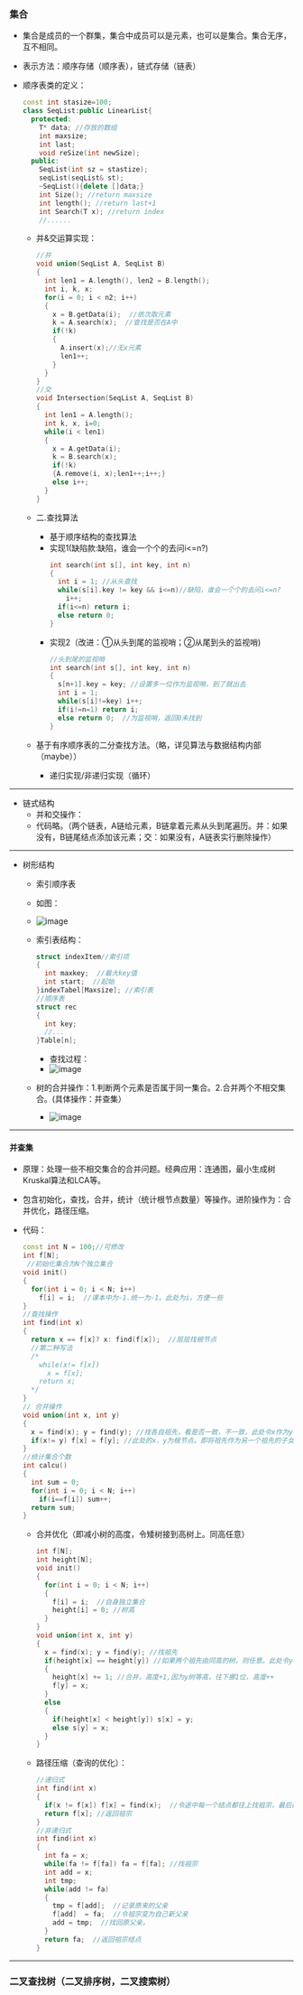 ### 集合
* 集合是成员的一个群集，集合中成员可以是元素，也可以是集合。集合无序，互不相同。
* 表示方法：顺序存储（顺序表），链式存储（链表）

* 顺序表类的定义：
  ```c++
  const int stasize=100;
  class SeqList:public LinearList{
    protected:
      T* data; //存放的数组
      int maxsize;
      int last;
      void reSize(int newSize);
    public:
      SeqList(int sz = stastize);
      seqList(seqList& st);
      ~SeqList(){delete []data;}
      int Size(); //return maxsize
      int length(); //return last+1
      int Search(T x); //return index
      //......
  ```
  * 并&交运算实现：
    ```c++
    //并
    void union(SeqList A, SeqList B)
    {
      int len1 = A.length(), len2 = B.length();
      int i, k, x;
      for(i = 0; i < n2; i++)
      {
        x = B.getData(i);  //依次取元素
        k = A.search(x);  //查找是否在A中
        if(!k)
        {
          A.insert(x);//无x元素
          len1++;
        }
      }
    }
    //交
    void Intersection(SeqList A, SeqList B)
    {
      int len1 = A.length();
      int k, x, i=0;
      while(i < len1)
      {
        x = A.getData(i);
        k = B.search(x);
        if(!k)
        {A.remove(i, x);len1++;i++;}
        else i++;
      }
    }
    ```


  * 二.查找算法
    * 基于顺序结构的查找算法
    * 实现1(缺陷款:缺陷，谁会一个个的去问i<=n?)
      ```c++
      int search(int s[], int key, int n)
      {
        int i = 1; //从头查找
        while(s[i].key != key && i<=n)//缺陷，谁会一个个的去问i<=n?
          i++;
        if(i<=n) return i;
        else return 0;
      }
      ```
    * 实现2（改进：①从头到尾的监视哨；②从尾到头的监视哨)
      ```c++
      //头到尾的监视哨
      int search(int s[], int key, int n)
      {
        s[n+1].key = key; //设置多一位作为监视哨，到了就出去
        int i = 1;
        while(s[i]!=key) i++;
        if(i!=n=1) return i;
        else return 0;  //为监视哨，返回0未找到
      }
      ```
  
  * 基于有序顺序表的二分查找方法。（略，详见算法与数据结构内部（maybe））
    * 递归实现/非递归实现（循环）
-----------------------------------

* 链式结构
  * 并和交操作：
  * 代码略。（两个链表，A链给元素，B链拿着元素从头到尾遍历。并：如果没有，B链尾结点添加该元素；交：如果没有，A链表实行删除操作）

------------------------------------

* 树形结构
  * 索引顺序表
  * 如图：
  * ![image](https://github.com/Vajackye/Vajackye_Codespace/assets/121871885/6193e293-3a34-4caa-a07a-254a0ff6f22f)
  * 索引表结构：
    ```c++
    struct indexItem//索引项
    {
      int maxkey;  //最大key值
      int start;  //起始
    }indexTabel[Maxsize]; //索引表
    //顺序表
    struct rec
    {
      int key;
      //...
    }Table[n];
    ```
    * 查找过程：
    * ![image](https://github.com/Vajackye/Vajackye_Codespace/assets/121871885/e362918c-63a9-435e-8c27-ffcf171e7e01)

  * 树的合并操作：1.判断两个元素是否属于同一集合。2.合并两个不相交集合。(具体操作：并查集）
    * ![image](https://github.com/Vajackye/Vajackye_Codespace/assets/121871885/c169de55-ef05-4add-942a-50f9679ec48a)

----------------
#### 并查集
* 原理：处理一些不相交集合的合并问题。经典应用：连通图，最小生成树Kruskal算法和LCA等。
* 包含初始化，查找，合并，统计（统计根节点数量）等操作。进阶操作为：合并优化，路径压缩。
* 代码：
  ```c++
  const int N = 100;//可修改
  int f[N];
   //初始化集合为N个独立集合
  void init()
  {
    for(int i = 0; i < N; i++)
      f[i] = i;  //课本中为-1.统一为-1。此处为i，方便一些
  }
  //查找操作
  int find(int x)
  {
    return x == f[x]? x: find(f[x]);  //层层找根节点
    //第二种写法
    /*
      while(x!= f[x])
        x = f[x];
      return x;
    */
  }
  // 合并操作
  void union(int x, int y)
  {
    x = find(x); y = find(y); //找各自祖先，看是否一致，不一致，此处令x作为y的子女。
    if(x!= y) f[x] = f[y]; //此处的x，y为根节点。即将祖先作为另一个祖先的子女（即次祖先级别）。
  }
  //统计集合个数
  int calcu()
  {
    int sum = 0;
    for(int i = 0; i < N; i++)
      if(i==f[i]) sum++;
    return sum;
  }
  ```

  * 合并优化（即减小树的高度，令矮树接到高树上。同高任意）
    ```c++
    int f[N];
    int height[N];
    void init()
    {
      for(int i = 0; i < N; i++)
      {
        f[i] = i;  //自身独立集合
        height[i] = 0; //树高
      }
    }
    void union(int x, int y)
    {
      x = find(x); y = find(y); //找祖先
      if(height[x] == height[y]) //如果两个祖先由同高的树，则任意。此处令y树数根作为x树数根的子女（即次祖先）
      {
        height[x] += 1; //合并，高度+1,因为y树等高，往下挪1位，高度++
        f[y] = x;
      }
      else
      {
        if(height[x] < height[y]) s[x] = y;
        else s[y] = x;
      }
    }
    ```
        
  * 路径压缩（查询的优化）：
    ```c++
    //递归式
    int find(int x)
    {
      if(x != f[x]) f[x] = find(x);  //令途中每一个结点都往上找祖宗，最后把祖宗结点返回给每一个结点，最后成为1颗2层的n叉树。
      return f[x]; //返回祖宗
    }
    //非递归式
    int find(int x)
    {
      int fa = x;
      while(fa != f[fa]) fa = f[fa]; //找祖宗
      int add = x;
      int tmp;
      while(add != fa)
      {
        tmp = f[add];  //记录原来的父亲
        f[add]  = fa;  //令祖宗变为自己新父亲
        add = tmp;  //找回原父亲。
      }
      return fa;  //返回祖宗结点
    }
    ```
      
------------------
### 二叉查找树（二叉排序树，二叉搜索树）

    
  
    
